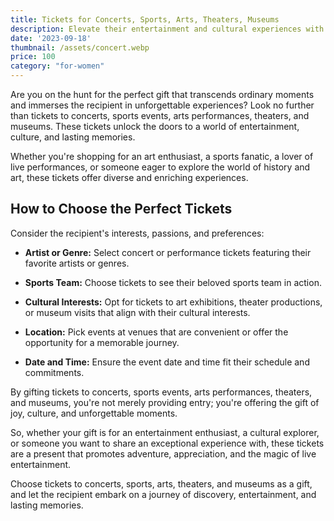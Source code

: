 ```yaml
---
title: Tickets for Concerts, Sports, Arts, Theaters, Museums
description: Elevate their entertainment and cultural experiences with tickets to concerts, sports events, arts performances, theaters, and museums.
date: '2023-09-18'
thumbnail: /assets/concert.webp
price: 100
category: "for-women"
---
```

Are you on the hunt for the perfect gift that transcends ordinary moments and immerses the recipient in unforgettable experiences? Look no further than tickets to concerts, sports events, arts performances, theaters, and museums. These tickets unlock the doors to a world of entertainment, culture, and lasting memories.

Whether you're shopping for an art enthusiast, a sports fanatic, a lover of live performances, or someone eager to explore the world of history and art, these tickets offer diverse and enriching experiences.

## How to Choose the Perfect Tickets

Consider the recipient's interests, passions, and preferences:

- **Artist or Genre:** Select concert or performance tickets featuring their favorite artists or genres.

- **Sports Team:** Choose tickets to see their beloved sports team in action.

- **Cultural Interests:** Opt for tickets to art exhibitions, theater productions, or museum visits that align with their cultural interests.

- **Location:** Pick events at venues that are convenient or offer the opportunity for a memorable journey.

- **Date and Time:** Ensure the event date and time fit their schedule and commitments.

By gifting tickets to concerts, sports events, arts performances, theaters, and museums, you're not merely providing entry; you're offering the gift of joy, culture, and unforgettable moments.

So, whether your gift is for an entertainment enthusiast, a cultural explorer, or someone you want to share an exceptional experience with, these tickets are a present that promotes adventure, appreciation, and the magic of live entertainment.

Choose tickets to concerts, sports, arts, theaters, and museums as a gift, and let the recipient embark on a journey of discovery, entertainment, and lasting memories.
